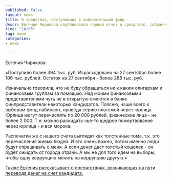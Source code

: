 ```yaml
---
published: false
layout: news
title: О средствах, поступивших в избирательный фонд
descr: Евгения Чирикова опубликовала первый отчет о средствах, собранных на предвыборную кампанию
time: "14:05"
tag: none
categories:
- news

---
```


Евгения Чирикова:

«Поступило более 394 тыс. руб.
Израсходовано на 27 сентября более 106 тыс. рублей.
Остаток на 27 сентября - более 288 тыс. руб.

Изначально говорила, что не буду обращаться ни к каким олигархам и финансовым группам за помощью. Над моими финансовыми представителями чуть не в открытую смеются в банке финпредставители некоторых кандидатов. Поясню, чаще всего к выборам фонд набирают, проведя серию платежей через юрлица. Юрлица могут перечислять по 20 000 рублей, физические лица - не более 2 000. Т.е. можно раскидать чье-то щедрое пожертвование через юрлица - и вся морока.

Распечатки же с нашего счета выглядят как толстенные тома, т.к. это перечисления живых людей. И это очень важно,  потом именно люди будут спрашивать с меня. А если денег даст толстый кошелек - он будет ожидать от города отдачи. А мы не для того идем на выборы, чтобы одну коррупцию менять на коррупцию другую.»

<a rel="nofollow" href="http://jenya-khimles.livejournal.com/98938.html" target="_blank">Также Евгения рассказывает о препятствиях, возникающих на пути перевода денег на счет кандидата.</a>
